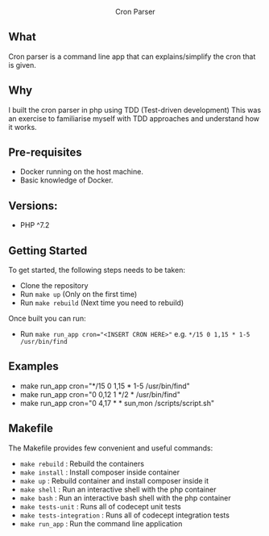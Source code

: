 <p align="center">Cron Parser</p>

## What
Cron parser is a command line app that can explains/simplify the cron that is given. 

## Why 
I built the cron parser in php using TDD  (Test-driven development)
This was an exercise to familiarise myself with TDD approaches and understand how it works. 

## Pre-requisites

- Docker running on the host machine.
- Basic knowledge of Docker.

## Versions:
- PHP ^7.2

## Getting Started

To get started, the following steps needs to be taken:

- Clone the repository
- Run `make up`  (Only on the first time)
- Run `make rebuild` (Next time you need to rebuild)

Once built you can run: 

- Run `make run_app cron="<INSERT CRON HERE>"`  e.g. `*/15 0 1,15 * 1-5 /usr/bin/find`

## Examples

- make run_app cron="*/15 0 1,15 * 1-5 /usr/bin/find"
- make run_app cron="0 0,12 1 */2 * /usr/bin/find"
- make run_app cron="0 4,17 * * sun,mon /scripts/script.sh"

## Makefile
The Makefile provides few convenient and useful commands:
- `make rebuild` : Rebuild the containers
- `make install` : Install composer inside container
- `make up` : Rebuild container and install composer inside it
- `make shell` : Run an interactive shell with the php container
- `make bash` : Run an interactive bash shell with the php container
- `make tests-unit` : Runs all of codecept unit tests
- `make tests-integration` : Runs all of codecept integration tests
- `make run_app` : Run the command line application
